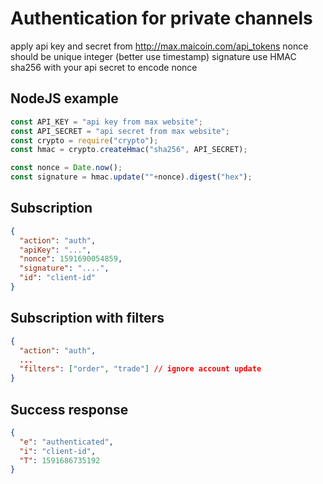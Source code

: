 # Authentication for private channels

apply api key and secret from http://max.maicoin.com/api_tokens
nonce should be unique integer (better use timestamp)
signature use HMAC sha256 with your api secret to encode nonce

## NodeJS example
```javascript
const API_KEY = "api key from max website";
const API_SECRET = "api secret from max website";
const crypto = require("crypto");
const hmac = crypto.createHmac("sha256", API_SECRET);

const nonce = Date.now();
const signature = hmac.update(""+nonce).digest("hex");
```

## Subscription
```json
{
  "action": "auth",
  "apiKey": "...",
  "nonce": 1591690054859,
  "signature": "....",
  "id": "client-id"
}
```

## Subscription with filters
```json
{
  "action": "auth",
  ...
  "filters": ["order", "trade"] // ignore account update
}
```

## Success response

```json
{
  "e": "authenticated",
  "i": "client-id",
  "T": 1591686735192
}
```

